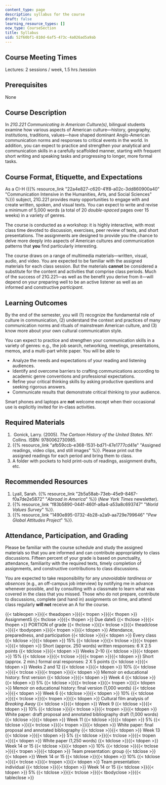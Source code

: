 ```yaml
---
content_type: page
description: syllabus for the course
draft: false
learning_resource_types: []
ocw_type: CourseSection
title: Syllabus
uid: 52f60bf1-810d-6af5-473c-4a026ad5a9ab
---
```

## Course Meeting Times

Lectures: 2 sessions / week, 1.5 hrs /session

## Prerequisites

None

## Course Description

In *21G.221 Communicating in American Culture(s)*, bilingual students examine how various aspects of American culture—history, geography, institutions, traditions, values—have shaped dominant Anglo-American communication norms and responses to critical events in the world. In addition, you can expect to practice and strengthen your analytical and communication skills in a carefully scaffolded manner, starting with frequent short writing and speaking tasks and progressing to longer, more formal tasks.

## Course Format, Etiquette, and Expectations

As a CI-H ({{% resource_link "22a4e827-c620-41f8-a02c-3dd860900a40" "Communication Intensive in the Humanities, Arts, and Social Sciences" %}}) subject, 21G.221 provides many opportunities to engage with and create written, spoken, and visual texts. You can expect to write and revise a minimum of 5,000 words (a total of 20 *double-spaced* pages over 15 weeks) in a variety of genres.

The course is conducted as a workshop: it is highly interactive, with most class time devoted to discussion, exercises, peer review of texts, and short presentations. The assignments are designed to provide you the chance to delve more deeply into aspects of American cultures and communication patterns that **you** find particularly interesting.

The course draws on a range of multimedia materials—written, visual, audio, and video. You are expected to be familiar with the assigned materials for each class session. But the materials **cannot** be considered a substitute for the content and activities that comprise class periods. Much of the success of 21G.221—as well as the benefit you derive from it—will depend on your preparing well to be an active listener as well as an informed and constructive *participant*.

## Learning Outcomes

By the end of the semester, you will (1) recognize the fundamental role of culture in communication, (2) understand the context and practices of many communication norms and rituals of mainstream American culture, and (3) know more about your own cultural communication style.

You can expect to practice and strengthen your communication skills in a variety of genres: e.g., the job search, networking, meetings, presentations, memos, and a multi-part white paper. You will be able to

- Analyze the needs and expectations of your reading and listening audiences.
- Identify and overcome barriers to crafting communications according to academic genre conventions and professional expectations.
- Refine your critical thinking skills by asking productive questions and seeking rigorous answers.
- Communicate results that demonstrate critical thinking to your audience.

Smart phones and laptops are **not** welcome except when their occasional use is explicitly invited for in-class activities.

## Required Materials

1.  Gonick, Larry. (2005). *The* *Cartoon History of the United States*. NY: Collins. ISBN: 9780062730985.
2. {{% resource_link "afb59ccb-e368-1531-bd71-47e1777cd41e" "Assigned readings, video clips, and still images" %}}. Please print out the assigned readings for each period and bring them to class.
3. A folder with pockets to hold print-outs of readings, assignment drafts, etc.

## Recommended Resources

1. Lyall, Sarah. {{% resource_link "2b5a58ab-73eb-45e9-8467-f0a7de2e5872" "*Abroad in America*" %}} (*New York Times* newsletter).
2. {{% resource_link "f83b5890-044f-460f-a8a4-a53a8c693747" "*World Values Survey*" %}}.
3. {{% resource_link "1490e895-0732-4b28-a2a9-aa729e799646" "*Pew Global Attitudes Project*" %}}*.*

## Attendance, Participation, and Grading

Please be familiar with the course schedule and study the assigned materials so that you are informed and can contribute appropriately to class discussions. Fifteen percent of your grade is based on punctuality, attendance, familiarity with the required texts, timely completion of assignments, and constructive contributions to class discussions.

You are expected to take responsibility for any *unavoidable tardiness or absences* (e.g., an off-campus job interview) by notifying me in advance whenever possible, and by consulting with a classmate to learn what was covered in the class that you missed. Those who do not prepare, contribute to discussions, complete (and hand in) assignments on time, and attend class regularly **will not** receive an A for the course.

{{< tableopen >}}{{< theadopen >}}{{< tropen >}}{{< thopen >}}
AssignmentS
{{< thclose >}}{{< thopen >}}
Due dateS
{{< thclose >}}{{< thopen >}}
PORTION of grade
{{< thclose >}}{{< trclose >}}{{< theadclose >}}{{< tbodyopen >}}{{< tropen >}}{{< tdopen >}}
Attendance, preparedness, and participation
{{< tdclose >}}{{< tdopen >}}
Every class
{{< tdclose >}}{{< tdopen >}}
15%
{{< tdclose >}}{{< trclose >}}{{< tropen >}}{{< tdopen >}}
Short (approx. 250 words) written responses: 6 X 2.5 points
{{< tdclose >}}{{< tdopen >}}
Weeks 2–10
{{< tdclose >}}{{< tdopen >}}
15%
{{< tdclose >}}{{< trclose >}}{{< tropen >}}{{< tdopen >}}
Short (approx. 2 min.) formal oral responses: 2 X 5 points
{{< tdclose >}}{{< tdopen >}}
Weeks 2 and 12
{{< tdclose >}}{{< tdopen >}}
10%
{{< tdclose >}}{{< trclose >}}{{< tropen >}}{{< tdopen >}}
Memoir on educational history: first version
{{< tdclose >}}{{< tdopen >}}
Week 4
{{< tdclose >}}{{< tdopen >}}
5%
{{< tdclose >}}{{< trclose >}}{{< tropen >}}{{< tdopen >}}
Memoir on educational history: final version (1,000 words)
{{< tdclose >}}{{< tdopen >}}
Week 6
{{< tdclose >}}{{< tdopen >}}
10%
{{< tdclose >}}{{< trclose >}}{{< tropen >}}{{< tdopen >}}
Cultural film analysis of *Breaking Away*
{{< tdclose >}}{{< tdopen >}}
Week 9
{{< tdclose >}}{{< tdopen >}}
10%
{{< tdclose >}}{{< trclose >}}{{< tropen >}}{{< tdopen >}}
White paper: draft proposal and annotated bibliography draft (1,000 words)
{{< tdclose >}}{{< tdopen >}}
Week 11
{{< tdclose >}}{{< tdopen >}}
5%
{{< tdclose >}}{{< trclose >}}{{< tropen >}}{{< tdopen >}}
White paper: final proposal and annotated bibliography
{{< tdclose >}}{{< tdopen >}}
Week 13
{{< tdclose >}}{{< tdopen >}}
5%
{{< tdclose >}}{{< trclose >}}{{< tropen >}}{{< tdopen >}}
White paper (1,250 words)
{{< tdclose >}}{{< tdopen >}}
Week 14 or 15
{{< tdclose >}}{{< tdopen >}}
10%
{{< tdclose >}}{{< trclose >}}{{< tropen >}}{{< tdopen >}}
Team presentation: group
{{< tdclose >}}{{< tdopen >}}
Week 14 or 15
{{< tdclose >}}{{< tdopen >}}
10%
{{< tdclose >}}{{< trclose >}}{{< tropen >}}{{< tdopen >}}
Team presentation: individual
{{< tdclose >}}{{< tdopen >}}
Week 14 or 15
{{< tdclose >}}{{< tdopen >}}
5%
{{< tdclose >}}{{< trclose >}}{{< tbodyclose >}}{{< tableclose >}}